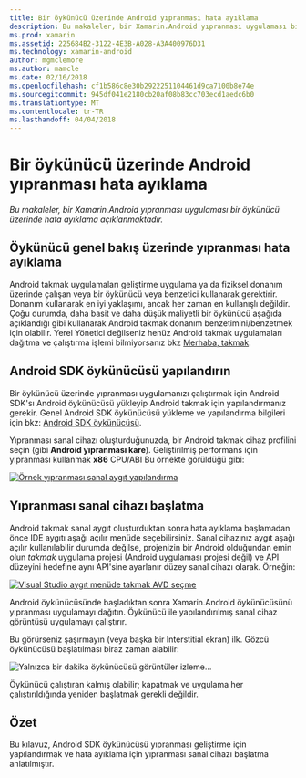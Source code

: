 ```yaml
---
title: Bir öykünücü üzerinde Android yıpranması hata ayıklama
description: Bu makaleler, bir Xamarin.Android yıpranması uygulaması bir öykünücü üzerinde hata ayıklama açıklanmaktadır.
ms.prod: xamarin
ms.assetid: 225684B2-3122-4E3B-A028-A3A400976D31
ms.technology: xamarin-android
author: mgmclemore
ms.author: mamcle
ms.date: 02/16/2018
ms.openlocfilehash: cf1b586c8e30b2922251104461d9ca7100b8e74e
ms.sourcegitcommit: 945df041e2180cb20af08b83cc703ecd1aedc6b0
ms.translationtype: MT
ms.contentlocale: tr-TR
ms.lasthandoff: 04/04/2018
---
```

# <a name="debug-android-wear-on-an-emulator"></a>Bir öykünücü üzerinde Android yıpranması hata ayıklama

_Bu makaleler, bir Xamarin.Android yıpranması uygulaması bir öykünücü üzerinde hata ayıklama açıklanmaktadır._

## <a name="debug-wear-on-emulator-overview"></a>Öykünücü genel bakış üzerinde yıpranması hata ayıklama

Android takmak uygulamaları geliştirme uygulama ya da fiziksel donanım üzerinde çalışan veya bir öykünücü veya benzetici kullanarak gerektirir. Donanım kullanarak en iyi yaklaşımı, ancak her zaman en kullanışlı değildir. Çoğu durumda, daha basit ve daha düşük maliyetli bir öykünücü aşağıda açıklandığı gibi kullanarak Android takmak donanım benzetimini/benzetmek için olabilir. Yerel Yönetici değilseniz henüz Android takmak uygulamaları dağıtma ve çalıştırma işlemi bilmiyorsanız bkz [Merhaba, takmak](~/android/wear/get-started/hello-wear.md).

## <a name="configure-the-android-sdk-emulator"></a>Android SDK öykünücüsü yapılandırın

Bir öykünücü üzerinde yıpranması uygulamanızı çalıştırmak için Android SDK'sı Android öykünücüsü yükleyip Android takmak için yapılandırmanız gerekir. Genel Android SDK öykünücüsü yükleme ve yapılandırma bilgileri için bkz: [Android SDK öykünücüsü](~/android/deploy-test/debugging/android-sdk-emulator/index.md).

Yıpranması sanal cihazı oluşturduğunuzda, bir Android takmak cihaz profilini seçin (gibi **Android yıpranması kare**). Geliştirilmiş performans için yıpranması kullanmak **x86** CPU/ABI Bu örnekte görüldüğü gibi:

[![Örnek yıpranması sanal aygıt yapılandırma](debug-on-emulator-images/01-wear-avd-example-sml.png)](debug-on-emulator-images/01-wear-avd-example.png#lightbox)


## <a name="launch-the-wear-virtual-device"></a>Yıpranması sanal cihazı başlatma 

Android takmak sanal aygıt oluşturduktan sonra hata ayıklama başlamadan önce IDE aygıtı aşağı açılır menüde seçebilirsiniz. Sanal cihazınız aygıt aşağı açılır kullanılabilir durumda değilse, projenizin bir Android olduğundan emin olun *takmak* uygulama projesi (Android uygulaması projesi değil) ve API düzeyini hedefine aynı API'sine ayarlanır düzey sanal cihazı olarak. Örneğin:

[![Visual Studio aygıt menüde takmak AVD seçme](debug-on-emulator-images/vs/choose-wear-sim.png)](debug-on-emulator-images/vs/choose-wear-sim.png#lightbox)

Android öykünücüsünde başladıktan sonra Xamarin.Android öykünücüsünü yıpranması uygulamayı dağıtın. Öykünücü ile yapılandırılmış sanal cihaz görüntüsü uygulamayı çalıştırır.

Bu görürseniz şaşırmayın (veya başka bir Interstitial ekran) ilk. Gözcü öykünücüsü başlatılması biraz zaman alabilir: 

![Yalnızca bir dakika öykünücüsü görüntüler izleme...](debug-on-emulator-images/please-wait.png)

Öykünücü çalıştıran kalmış olabilir; kapatmak ve uygulama her çalıştırıldığında yeniden başlatmak gerekli değildir.

 
## <a name="summary"></a>Özet
 
Bu kılavuz, Android SDK öykünücüsü yıpranması geliştirme için yapılandırmak ve hata ayıklama için yıpranması sanal cihazı başlatma anlatılmıştır.
